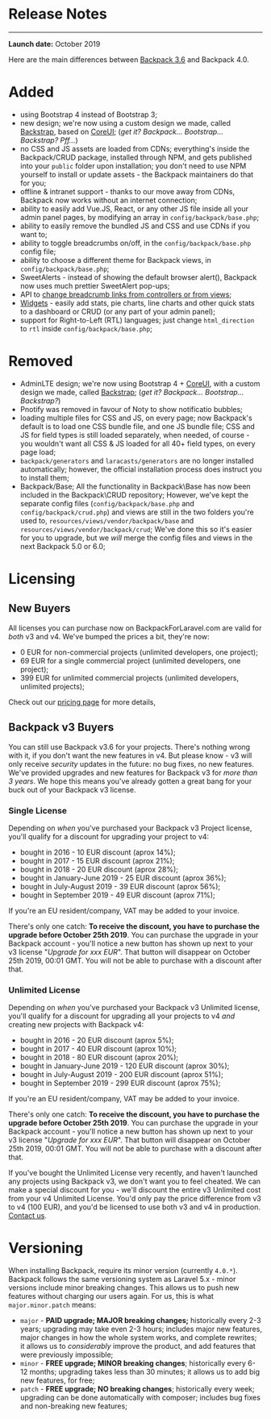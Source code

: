 # Release Notes

---

**Launch date:** October 2019

Here are the main differences between [Backpack 3.6](https://backpackforlaravel.com/docs/3.6) and Backpack 4.0.

<a name="added"></a>
# Added
- using Bootstrap 4 instead of Bootstrap 3; 
- new design; we're now using a custom design we made, called [Backstrap](http://backstrap.net), based on [CoreUI](http://coreui.io); (_get it? Backpack... Bootstrap... Backstrap? Pff..._)
- no CSS and JS assets are loaded from CDNs; everything's inside the Backpack/CRUD package, installed through NPM, and gets published into your ```public``` folder upon installation; you don't need to use NPM yourself to install or update assets - the Backpack maintainers do that for you;
- offline & intranet support - thanks to our move away from CDNs, Backpack now works without an internet connection;
- ability to easily add Vue.JS, React, or any other JS file inside all your admin panel pages, by modifying an array in ```config/backpack/base.php```;
- ability to easily remove the bundled JS and CSS and use CDNs if you want to;
- ability to toggle breadcrumbs on/off, in the ```config/backpack/base.php``` config file;
- ability to choose a different theme for Backpack views, in ```config/backpack/base.php```;
- SweetAlerts - instead of showing the default browser alert(), Backpack now uses much prettier SweetAlert pop-ups;
- API to [change breadcrumb links from controllers or from views](/docs/{{version}}/base-how-to#use-breadcrumbs);
- [Widgets](/docs/{{version}}/base-widgets) - easily add stats, pie charts, line charts and other quick stats to a dashboard or CRUD (or any part of your admin panel);
- support for Right-to-Left (RTL) languages; just change ```html_direction``` to ```rtl``` inside ```config/backpack/base.php```;

<a name="removed"></a>
# Removed
- AdminLTE design; we're now using Bootstrap 4 + [CoreUI](http://coreui.io), with a custom design we made, called [Backstrap](http://backstrap.net); (_get it? Backpack... Bootstrap... Backstrap?_)
- Pnotify was removed in favour of Noty to show notificatio bubbles;
- loading multiple files for CSS and JS, on every page; now Backpack's default is to load one CSS bundle file, and one JS bundle file; CSS and JS for field types is still loaded separately, when needed, of course - you wouldn't want all CSS & JS loaded for all 40+ field types, on every page load;
- ```backpack/generators``` and ```laracasts/generators``` are no longer installed automatically; however, the official installation process does instruct you to install them;
- Backpack/Base; All the functionality in Backpack\Base has now been included in the Backpack\CRUD repository; However, we've kept the separate config files (```config/backpack/base.php``` and ```config/backpack/crud.php```) and views are still in the two folders you're used to, ```resources/views/vendor/backpack/base``` and ```resources/views/vendor/backpack/crud```; We've done this so it's easier for you to upgrade, but we _will_ merge the config files and views in the next Backpack 5.0 or 6.0;

<a name="licensing"></a>
# Licensing

<a name="licensing-new-buyers"></a>
## New Buyers

All licenses you can purchase now on BackpackForLaravel.com are valid for _both_ v3 and v4. We've bumped the prices a bit, they're now:
- 0 EUR for non-commercial projects (unlimited developers, one project);
- 69 EUR for a single commercial project (unlimited developers, one project);
- 399 EUR for unlimited commercial projects (unlimited developers, unlimited projects);

Check out our [pricing page](https://backpackforlaravel.com/pricing) for more details, 

<a name="licensing-v3-buyers"></a>
## Backpack v3 Buyers

You can still use Backpack v3.6 for your projects. There's nothing wrong with it, if you don't want the new features in v4. But please know - v3 will only receive _security_ updates in the future: no bug fixes, no new features. We've provided upgrades and new features for Backpack v3 for _more than 3 years_. We hope this means you've already gotten a great bang for your buck out of your Backpack v3 license.

### Single License

Depending on _when_ you've purchased your Backpack v3 Project license, you'll qualify for a discount for upgrading your project to v4:
- bought in 2016 - 10 EUR discount (aprox 14%);
- bought in 2017 - 15 EUR discount (aprox 21%);
- bought in 2018 - 20 EUR discount (aprox 28%);
- bought in January-June 2019 - 25 EUR discount (aprox 36%);
- bought in July-August 2019 - 39 EUR discount (aprox 56%);
- bought in September 2019 - 49 EUR discount (aprox 71%);

If you're an EU resident/company, VAT may be added to your invoice.

There's only one catch: **To receive the discount, you have to purchase the upgrade before October 25th 2019**. You can purchase the upgrade in your Backpack account - you'll notice a new button has shown up next to your v3 license "_Upgrade for xxx EUR_". That button will disappear on October 25th 2019, 00:01 GMT. You will not be able to purchase with a discount after that.


### Unlimited License

Depending on _when_ you've purchased your Backpack v3 Unlimited license, you'll qualify for a discount for upgrading all your projects to v4 _and_ creating new projects with Backpack v4:
- bought in 2016 - 20 EUR discount (aprox 5%);
- bought in 2017 - 40 EUR discount (aprox 10%);
- bought in 2018 - 80 EUR discount (aprox 20%);
- bought in January-June 2019 - 120 EUR discount (aprox 30%);
- bought in July-August 2019 - 200 EUR discount (aprox 51%);
- bought in September 2019 - 299 EUR discount (aprox 75%);

If you're an EU resident/company, VAT may be added to your invoice.

There's only one catch: **To receive the discount, you have to purchase the upgrade before October 25th 2019**. You can purchase the upgrade in your Backpack account - you'll notice a new button has shown up next to your v3 license "_Upgrade for xxx EUR_". That button will disappear on October 25th 2019, 00:01 GMT. You will not be able to purchase with a discount after that.

If you've bought the Unlimited License very recently, and haven't launched any projects using Backpack v3, we don't want you to feel cheated. We can make a special discount for you - we'll discount the entire v3 Unlimited cost from your v4 Unlimited License. You'd only pay the price difference from v3 to v4 (100 EUR), and you'd be licensed to use both v3 and v4 in production. [Contact us](http://backpackforlaravel.com/contact).


<a name="versioning"></a>
# Versioning

When installing Backpack, require its minor version (currently ```4.0.*```). Backpack follows the same versioning system as Laravel 5.x - minor versions include minor breaking changes. This allows us to push new features without charging our users again. For us, this is what ```major.minor.patch``` means:

- ```major``` - **PAID upgrade; MAJOR breaking changes;** historically every 2-3 years; upgrading may take even 2-3 hours; includes major new features, major changes in how the whole system works, and complete rewrites; it allows us to _considerably_ improve the product, and add features that were previously impossible;
- ```minor``` - **FREE upgrade; MINOR breaking changes**; historically every 6-12 months; upgrading takes less than 30 minutes; it allows us to add big new features, for free;
- ```patch``` - **FREE upgrade; NO breaking changes**; historically every week; upgrading can be done automatically with composer; includes bug fixes and non-breaking new features;